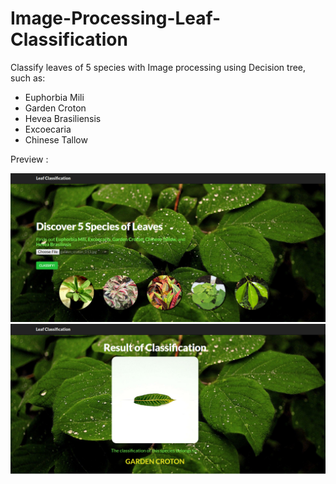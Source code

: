 # Image-Processing-Leaf-Classification
Classify leaves of 5 species with Image processing using Decision tree, such as:
- Euphorbia Mili
- Garden Croton
- Hevea Brasiliensis
- Excoecaria
- Chinese Tallow

Preview :

![content_setting](https://github.com/airjyp/Image-Processing-Leaf-Classification/blob/master/classify.png)
![content_setting](https://github.com/airjyp/Image-Processing-Leaf-Classification/blob/master/result.png)
